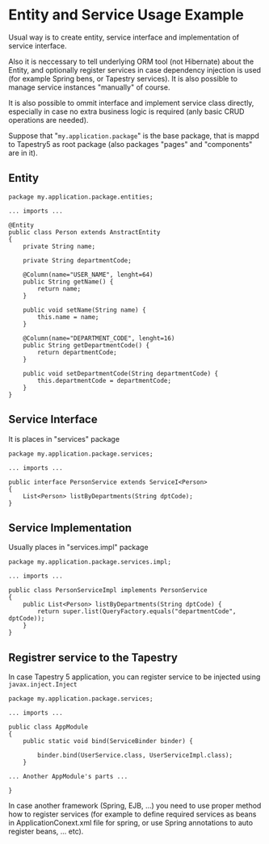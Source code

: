 # Entity and Service Usage Example #

Usual way is to create entity, service interface and implementation of service interface.

Also it is neccessary to tell underlying ORM tool (not Hibernate) about the Entity, and optionally register services in case dependency injection is used (for example Spring bens, or Tapestry services). It is also possible to manage service instances "manually" of course.

It is also possible to ommit interface and implement service class directly, especially in case no extra business logic is required (anly basic CRUD operations are needed).

Suppose that "`my.application.package`" is the base package, that is mappd to Tapestry5 as root package (also packages "pages" and "components" are in it).

## Entity ##

```
package my.application.package.entities;

... imports ...

@Entity
public class Person extends AnstractEntity 
{
    private String name;

    private String departmentCode;

    @Column(name="USER_NAME", lenght=64)
    public String getName() {
        return name;
    }

    public void setName(String name) {
        this.name = name;
    }

    @Column(name="DEPARTMENT_CODE", lenght=16)
    public String getDepartmentCode() {
        return departmentCode;
    }

    public void setDepartmentCode(String departmentCode) {
        this.departmentCode = departmentCode;
    }
}
```



## Service Interface ##

It is places in "services" package

```
package my.application.package.services;

... imports ...

public interface PersonService extends ServiceI<Person> 
{
    List<Person> listByDepartments(String dptCode);
}

```

## Service Implementation ##

Usually places in "services.impl" package

```
package my.application.package.services.impl;

... imports ...

public class PersonServiceImpl implements PersonService 
{
    public List<Person> listByDepartments(String dptCode) {
        return super.list(QueryFactory.equals("departmentCode", dptCode));
    }
}
```

## Registrer service to the Tapestry ##

In case Tapestry 5 application, you can register service to be injected using `javax.inject.Inject`

```
package my.application.package.services;

... imports ...

public class AppModule
{
    public static void bind(ServiceBinder binder) {

        binder.bind(UserService.class, UserServiceImpl.class);
    }

... Another AppModule's parts ...

}
```

In case another framework (Spring, EJB, ...) you need to use proper method how to register services (for example to define required services as beans in ApplicationConext.xml file for spring, or use Spring annotations to auto register beans, ... etc).
